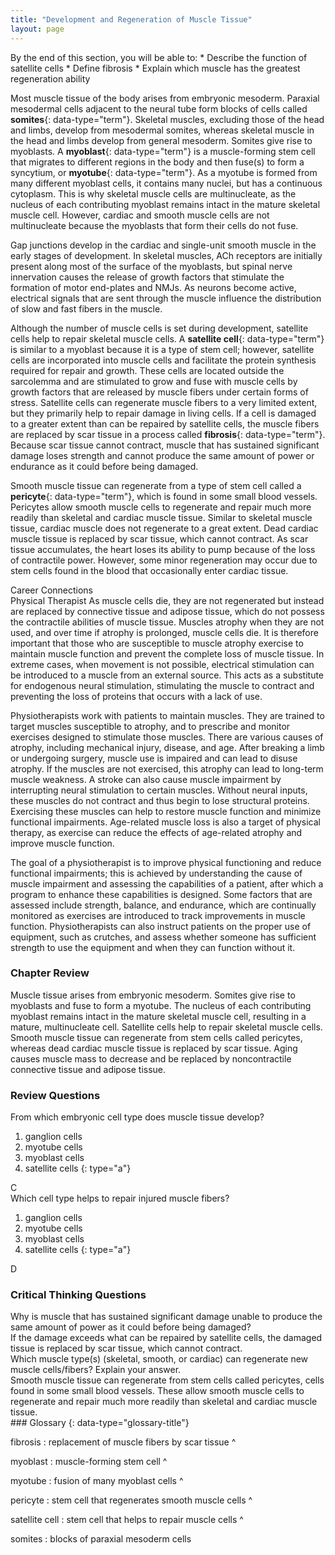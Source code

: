 ```yaml
---
title: "Development and Regeneration of Muscle Tissue"
layout: page
---
```



<div data-type="abstract" markdown="1">
By the end of this section, you will be able to:
* Describe the function of satellite cells
* Define fibrosis
* Explain which muscle has the greatest regeneration ability

</div>

Most muscle tissue of the body arises from embryonic mesoderm. Paraxial mesodermal cells adjacent to the neural tube form blocks of cells called **somites**{: data-type="term"}. Skeletal muscles, excluding those of the head and limbs, develop from mesodermal somites, whereas skeletal muscle in the head and limbs develop from general mesoderm. Somites give rise to myoblasts. A **myoblast**{: data-type="term"} is a muscle-forming stem cell that migrates to different regions in the body and then fuse(s) to form a syncytium, or **myotube**{: data-type="term"}. As a myotube is formed from many different myoblast cells, it contains many nuclei, but has a continuous cytoplasm. This is why skeletal muscle cells are multinucleate, as the nucleus of each contributing myoblast remains intact in the mature skeletal muscle cell. However, cardiac and smooth muscle cells are not multinucleate because the myoblasts that form their cells do not fuse.

Gap junctions develop in the cardiac and single-unit smooth muscle in the early stages of development. In skeletal muscles, ACh receptors are initially present along most of the surface of the myoblasts, but spinal nerve innervation causes the release of growth factors that stimulate the formation of motor end-plates and NMJs. As neurons become active, electrical signals that are sent through the muscle influence the distribution of slow and fast fibers in the muscle.

Although the number of muscle cells is set during development, satellite cells help to repair skeletal muscle cells. A **satellite cell**{: data-type="term"} is similar to a myoblast because it is a type of stem cell; however, satellite cells are incorporated into muscle cells and facilitate the protein synthesis required for repair and growth. These cells are located outside the sarcolemma and are stimulated to grow and fuse with muscle cells by growth factors that are released by muscle fibers under certain forms of stress. Satellite cells can regenerate muscle fibers to a very limited extent, but they primarily help to repair damage in living cells. If a cell is damaged to a greater extent than can be repaired by satellite cells, the muscle fibers are replaced by scar tissue in a process called **fibrosis**{: data-type="term"}. Because scar tissue cannot contract, muscle that has sustained significant damage loses strength and cannot produce the same amount of power or endurance as it could before being damaged.

Smooth muscle tissue can regenerate from a type of stem cell called a **pericyte**{: data-type="term"}, which is found in some small blood vessels. Pericytes allow smooth muscle cells to regenerate and repair much more readily than skeletal and cardiac muscle tissue. Similar to skeletal muscle tissue, cardiac muscle does not regenerate to a great extent. Dead cardiac muscle tissue is replaced by scar tissue, which cannot contract. As scar tissue accumulates, the heart loses its ability to pump because of the loss of contractile power. However, some minor regeneration may occur due to stem cells found in the blood that occasionally enter cardiac tissue.

<div data-type="note" data-has-label="true" class="anatomy career" data-label="" markdown="1">
<div data-type="title">
Career Connections
</div>
<span data-type="title">Physical Therapist</span> As muscle cells die, they are not regenerated but instead are replaced by connective tissue and adipose tissue, which do not possess the contractile abilities of muscle tissue. Muscles atrophy when they are not used, and over time if atrophy is prolonged, muscle cells die. It is therefore important that those who are susceptible to muscle atrophy exercise to maintain muscle function and prevent the complete loss of muscle tissue. In extreme cases, when movement is not possible, electrical stimulation can be introduced to a muscle from an external source. This acts as a substitute for endogenous neural stimulation, stimulating the muscle to contract and preventing the loss of proteins that occurs with a lack of use.

Physiotherapists work with patients to maintain muscles. They are trained to target muscles susceptible to atrophy, and to prescribe and monitor exercises designed to stimulate those muscles. There are various causes of atrophy, including mechanical injury, disease, and age. After breaking a limb or undergoing surgery, muscle use is impaired and can lead to disuse atrophy. If the muscles are not exercised, this atrophy can lead to long-term muscle weakness. A stroke can also cause muscle impairment by interrupting neural stimulation to certain muscles. Without neural inputs, these muscles do not contract and thus begin to lose structural proteins. Exercising these muscles can help to restore muscle function and minimize functional impairments. Age-related muscle loss is also a target of physical therapy, as exercise can reduce the effects of age-related atrophy and improve muscle function.

The goal of a physiotherapist is to improve physical functioning and reduce functional impairments; this is achieved by understanding the cause of muscle impairment and assessing the capabilities of a patient, after which a program to enhance these capabilities is designed. Some factors that are assessed include strength, balance, and endurance, which are continually monitored as exercises are introduced to track improvements in muscle function. Physiotherapists can also instruct patients on the proper use of equipment, such as crutches, and assess whether someone has sufficient strength to use the equipment and when they can function without it.

</div>

### Chapter Review

Muscle tissue arises from embryonic mesoderm. Somites give rise to myoblasts and fuse to form a myotube. The nucleus of each contributing myoblast remains intact in the mature skeletal muscle cell, resulting in a mature, multinucleate cell. Satellite cells help to repair skeletal muscle cells. Smooth muscle tissue can regenerate from stem cells called pericytes, whereas dead cardiac muscle tissue is replaced by scar tissue. Aging causes muscle mass to decrease and be replaced by noncontractile connective tissue and adipose tissue.

### Review Questions

<div data-type="exercise">
<div data-type="problem" markdown="1">
From which embryonic cell type does muscle tissue develop?

1.  ganglion cells
2.  myotube cells
3.  myoblast cells
4.  satellite cells
{: type="a"}

</div>
<div data-type="solution" markdown="1">
C

</div>
</div>

<div data-type="exercise">
<div data-type="problem" markdown="1">
Which cell type helps to repair injured muscle fibers?

1.  ganglion cells
2.  myotube cells
3.  myoblast cells
4.  satellite cells
{: type="a"}

</div>
<div data-type="solution" markdown="1">
D

</div>
</div>

### Critical Thinking Questions

<div data-type="exercise">
<div data-type="problem" markdown="1">
Why is muscle that has sustained significant damage unable to produce the same amount of power as it could before being damaged?

</div>
<div data-type="solution" markdown="1">
If the damage exceeds what can be repaired by satellite cells, the damaged tissue is replaced by scar tissue, which cannot contract.

</div>
</div>

<div data-type="exercise">
<div data-type="problem" markdown="1">
Which muscle type(s) (skeletal, smooth, or cardiac) can regenerate new muscle cells/fibers? Explain your answer.

</div>
<div data-type="solution" markdown="1">
Smooth muscle tissue can regenerate from stem cells called pericytes, cells found in some small blood vessels. These allow smooth muscle cells to regenerate and repair much more readily than skeletal and cardiac muscle tissue.

</div>
</div>

<div data-type="glossary" markdown="1">
### Glossary
{: data-type="glossary-title"}

fibrosis
: replacement of muscle fibers by scar tissue
^

myoblast
: muscle-forming stem cell
^

myotube
: fusion of many myoblast cells
^

pericyte
: stem cell that regenerates smooth muscle cells
^

satellite cell
: stem cell that helps to repair muscle cells
^

somites
: blocks of paraxial mesoderm cells

</div>

